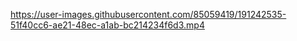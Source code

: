 https://user-images.githubusercontent.com/85059419/191242535-51f40cc6-ae21-48ec-a1ab-bc214234f6d3.mp4
